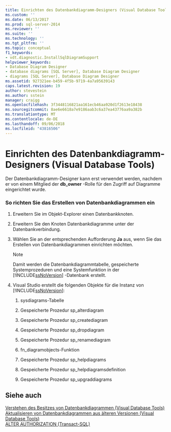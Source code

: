 ```yaml
---
title: Einrichten des Datenbankdiagramm-Designers (Visual Database Tools) | Microsoft-Dokumentation
ms.custom: ''
ms.date: 06/13/2017
ms.prod: sql-server-2014
ms.reviewer: ''
ms.suite: ''
ms.technology: ''
ms.tgt_pltfrm: ''
ms.topic: conceptual
f1_keywords:
- vdt.diagnostic.InstallSqlDiagramSupport
helpviewer_keywords:
- Database Diagram Designer
- database diagrams [SQL Server], Database Diagram Designer
- diagrams [SQL Server], Database Diagram Designer
ms.assetid: 927321ee-b459-4f5b-9719-4a7a95639143
caps.latest.revision: 19
author: stevestein
ms.author: sstein
manager: craigg
ms.openlocfilehash: 3f3448116821aa161ecb46aa920d1f2613e18438
ms.sourcegitcommit: 8ae6e6618a7e9186aab3c6a37ea43776aa9a382b
ms.translationtype: MT
ms.contentlocale: de-DE
ms.lasthandoff: 09/06/2018
ms.locfileid: "43816506"
---
```

# <a name="set-up-database-diagram-designer-visual-database-tools"></a>Einrichten des Datenbankdiagramm-Designers (Visual Database Tools)
  Der Datenbankdiagramm-Designer kann erst verwendet werden, nachdem er von einem Mitglied der **db_owner** -Rolle für den Zugriff auf Diagramme eingerichtet wurde.  
  
### <a name="to-set-up-database-diagramming"></a>So richten Sie das Erstellen von Datenbankdiagrammen ein  
  
1.  Erweitern Sie im Objekt-Explorer einen Datenbankknoten.  
  
2.  Erweitern Sie den Knoten Datenbankdiagramme unter der Datenbankverbindung.  
  
3.  Wählen Sie an der entsprechenden Aufforderung **Ja** aus, wenn Sie das Erstellen von Datenbankdiagrammen einrichten möchten.  
  
    > [!NOTE]  
    >  Damit werden die Datenbankdiagrammtabelle, gespeicherte Systemprozeduren und eine Systemfunktion in der [!INCLUDE[ssNoVersion](../../includes/ssnoversion-md.md)] -Datenbank erstellt.  
  
4.  Visual Studio erstellt die folgenden Objekte für die Instanz von [!INCLUDE[ssNoVersion](../../includes/ssnoversion-md.md)]:  
  
    1.  sysdiagrams-Tabelle  
  
    2.  Gespeicherte Prozedur sp_alterdiagram  
  
    3.  Gespeicherte Prozedur sp_creatediagram  
  
    4.  Gespeicherte Prozedur sp_dropdiagram  
  
    5.  Gespeicherte Prozedur sp_renamediagram  
  
    6.  fn_diagramobjects-Funktion  
  
    7.  Gespeicherte Prozedur sp_helpdiagrams  
  
    8.  Gespeicherte Prozedur sp_helpdiagramsdefinition  
  
    9. Gespeicherte Prozedur sp_upgraddiagrams  
  
## <a name="see-also"></a>Siehe auch  
 [Verstehen des Besitzes von Datenbankdiagrammen &#40;Visual Database Tools&#41;](visual-database-tools.md)   
 [Aktualisieren von Datenbankdiagrammen aus älteren Versionen &#40;Visual Database Tools&#41;](upgrade-database-diagrams-from-previous-editions-visual-database-tools.md)   
 [ALTER AUTHORIZATION &#40;Transact-SQL&#41;](/sql/t-sql/statements/alter-authorization-transact-sql)  
  
  

